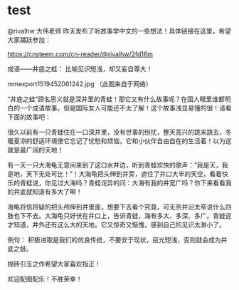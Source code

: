 # test
@rivalhw 大伟老师 昨天发布了听故事学中文的一些想法！具体链接在这里，希望大家踊跃参加：

https://cnsteem.com/cn-reader/@rivalhw/2fd16m

成语——井底之蛙：
比喻见识短浅，却又妄自尊大！

mmexport1519452061242.jpg
（此图来自于网络）

“井底之蛙”顾名思义就是深井里的青蛙！那它又有什么故事呢？在国人眼里谁都明白的一个成语故事，但是国际友人可能还不太了解！这个故事浅显易懂的很！请看下面的故事吧：

很久以前有一只青蛙住在一口深井里，没有世事的纷扰，整天高兴的跳来跳去，冬暖夏凉的舒适环境使它忘记了忧愁和烦恼，它和小伙伴自由自在的生活着！以为这就是最广阔的天地！

有一天一只大海龟无意间来到了这口水井边，听到青蛙欢快的歌声：“我是天，我是地，天下无处可比！”！大海龟把头伸到井旁，遮住了井口大半的天空，看着快乐的青蛙说，你见过大海吗？青蛙诧异的问：大海有我的井宽广吗？你下来看看我的井底就知道有多大了啊！

海龟将信将疑的把头颅伸到井里面，想要下去看个究竟，可无奈井沿太窄说什么四肢也下不去。大海龟只好伏在井口上，告诉青蛙，海有多大、多深、多广。青蛙这才知道，井外还有这么大的天地。它又惊奇又惭愧，感到自己的见识太渺小了。

例句：
积极进取是我们的优良传统，不要安于现状，目光短浅，否则就会成为井底之蛙。

抛砖引玉之作希望大家喜欢指正！

欢迎配图配乐！不胜荣幸！
